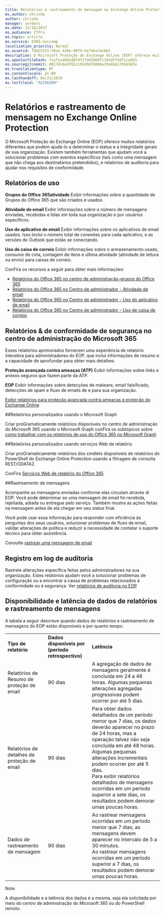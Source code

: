 ```yaml
---
title: Relatórios e rastreamento de mensagem no Exchange Online Protection
ms.author: chrisda
author: chrisda
manager: serdars
ms.date: 12/18/2017
ms.audience: ITPro
ms.topic: article
ms.service: O365-seccomp
localization_priority: Normal
ms.assetid: f40253f2-50a1-426e-9979-be74ba74cb61
description: O Microsoft Proteção do Exchange Online (EOP) oferece muitos relatórios diferentes que podem ajudá-lo a determinar o status e a integridade gerais de sua organização. Existem também ferramentas que ajudam você a solucionar problemas com eventos específicos (tais como uma mensagem que não chega aos destinatários pretendidos), e relatórios de auditoria para ajudar nos requisitos de conformidade. A tabela a seguir descreve os relatórios e as ferramentas de solução de problemas disponíveis para o administradores de EOP.
ms.openlocfilehash: fcefa14991d074f1f4459007c16dd7f4df1cedd1
ms.sourcegitcommit: 0017dc6a5f81c165d9dfd88be39a6bb17856582e
ms.translationtype: MT
ms.contentlocale: pt-BR
ms.lasthandoff: 04/23/2019
ms.locfileid: "32256269"
---
```

# <a name="reporting-and-message-trace-in-exchange-online-protection"></a>Relatórios e rastreamento de mensagem no Exchange Online Protection

O Microsoft Proteção do Exchange Online (EOP) oferece muitos relatórios diferentes que podem ajudá-lo a determinar o status e a integridade gerais de sua organização. Existem também ferramentas que ajudam você a solucionar problemas com eventos específicos (tais como uma mensagem que não chega aos destinatários pretendidos), e relatórios de auditoria para ajudar nos requisitos de conformidade. 

## <a name="usage-reports"></a>Relatórios de uso

**Grupos do Office 365atividade** Exibir informações sobre a quantidade de Grupos do Office 365 que são criados e usados.  

**Atividade de email** Exibir informações sobre o número de mensagens enviadas, recebidas e lidas em toda sua organização e por usuários específicos.  

**Uso do aplicativo de email** Exibir informações sobre os aplicativos de email usados. Isso inclui o número total de conexões para cada aplicativo, e as versões do Outlook que estão se conectando.  

**Uso de caixa de correio** Exibir informações sobre o armazenamento usado, consumo de cota, contagem de itens e última atividade (atividade de leitura ou envio) para caixas de correio.

ConFira os recursos a seguir para obter mais informações:

- [Relatórios do Office 365 no centro de administração-grupos do Office 365](https://go.microsoft.com/fwlink/p/?linkid=861610) 
- [Relatórios do Office 365 no Centro de administrador - Atividade de email](https://go.microsoft.com/fwlink/p/?linkid=859706) 
- [Relatórios do Office 365 no Centro de administrador - Uso do aplicativo de email](https://go.microsoft.com/fwlink/p/?linkid=859707)
- [Relatórios do Office 365 no Centro de administrador - Uso de caixa de correio](https://go.microsoft.com/fwlink/p/?linkid=859708)

## <a name="security-amp-compliance-reports-in-the-microsoft-365-admin-center"></a>Relatórios &amp; de conformidade de segurança no centro de administração do Microsoft 365

Esses relatórios aprimorados fornecem uma experiência de relatório interativa para administradores do EOP, que inclui informações de resumo e a capacidade de aprofundar para obter mais detalhes.  

**Proteção avançada contra ameaças (ATP)** Exibir informações sobre links e anexos seguros que fazem parte da ATP.  

**EOP** Exibir informações sobre detecções de malware, email falsificado, detecções de spam e fluxo de emails de e para sua organização.  

[Exibir relatórios para proteção avançada contra ameaças e proteção do Exchange Online](https://go.microsoft.com/fwlink/p/?linkid=852409) 

##<a name="custom-reports-using-microsoft-graph"></a>Relatórios personalizados usando o Microsoft Graph

Criar proGramaticamente relatórios disponíveis no centro de administração do Microsoft 365 usando o Microsoft Graph conFira os subtópicos sobre [como trabalhar com os relatórios de uso do Office 365 no Microsoft Graph](https://go.microsoft.com/fwlink/p/?linkid=865135) 

##<a name="custom-reports-using-reporting-web-services"></a>Relatórios personalizados usando serviços Web de relatório

Criar proGramaticamente relatórios dos cmdlets disponíveis de relatórios do PowerShell do Exchange Online Protection usando a filtragem de consulta REST/ODATA2.

ConFira [Serviços Web de relatório do Office 365](https://go.microsoft.com/fwlink/p/?LinkId=279926) 

##<a name="message-trace"></a>Rastreamento de mensagens

Acompanhe as mensagens enviadas conforme elas circulam através di EOP. Você pode determinar se uma mensagem de email foi recebida, rejeitada, adiada ou entregue pelo serviço. Também mostra as ações feitas na mensagem antes de ela chegar em seu status final.  

Você pode usar essa informação para responder com eficiência às perguntas dos seus usuários, solucionar problemas de fluxo de email, validar alterações de política e reduzir a necessidade de contatar o suporte técnico para obter assistência.  

Consulte [rastrear uma mensagem de email](http://technet.microsoft.com/library/0c83cde6-5b09-4106-8587-c200cdc59094.aspx) 

## <a name="audit-logging"></a>Registro em log de auditoria

Rastreie alterações específica feitas pelos administradores na sua organização. Estes relatórios ajudam você a solucionar problemas de configuração ou a encontrar a causa de problemas relacionados à conformidade ou à segurança.  Ver [relatórios de auditoria no EOP](auditing-reports-in-eop.md) 


## <a name="reporting-and-message-trace-data-availability-and-latency"></a>Disponibilidade e latência de dados de relatórios e rastreamento de mensagens

A tabela a seguir descreve quando dados de relatórios e rastreamento de mensagens do EOP estão disponíveis e por quanto tempo.
  
||||
|:-----|:-----|:-----|
|**Tipo de relatório** <br/> |**Dados disponíveis por (período retrospectivo)** <br/> |**Latência** <br/> |
|Relatórios de Resumo de proteção de email  <br/> |90 dias  <br/> |A agregação de dados de mensagens geralmente é concluída em 24 a 48 horas. Algumas pequenas alterações agregadas progressivas podem ocorrer por até 5 dias.  <br/> |
|Relatórios de detalhes de proteção de email  <br/> |90 dias  <br/> |Para obter dados detalhados de um período menor que 7 dias, os dados deverão aparecer no prazo de 24 horas, mas a operação talvez não seja concluída em até 48 horas. Algumas pequenas alterações incrementais podem ocorrer por até 5 dias.  <br/> Para exibir relatórios detalhados de mensagens ocorridas em um período superior a sete dias, os resultados podem demorar umas poucas horas.  <br/> |
|Dados de rastreamento de mensagem  <br/> |90 dias  <br/> |Ao rastrear mensagens ocorridas em um período menor que 7 dias, as mensagens devem aparecer no intervalo de 5 a 30 minutos.  <br/> Ao rastrear mensagens ocorridas em um período superior a 7 dias, os resultados podem demorar umas poucas horas.  <br/> |
   
> [!NOTE]
> A disponibilidade e a latência dos dados é a mesma, seja ela solicitada por meio do centro de administração do Microsoft 365 ou do PowerShell remoto. 
  

